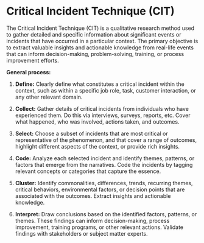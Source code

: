 # Critical Incident Technique (CIT)

The Critical Incident Technique (CIT) is a qualitative research method used to gather detailed and specific information about significant events or incidents that have occurred in a particular context.
The primary objective is to extract valuable insights and actionable knowledge from real-life events that can inform decision-making, problem-solving, training, or process improvement efforts.

**General process:**

1. **Define:** Clearly define what constitutes a critical incident within the context, such as within a specific job role, task, customer interaction, or any other relevant domain.

2. **Collect:** Gather details of critical incidents from individuals who have experienced them. Do this via interviews, surveys, reports, etc. Cover what happened, who was involved, actions taken, and outcomes.

3. **Select:** Choose a subset of incidents that are most critical or representative of the phenomenon, and that cover a range of outcomes, highlight different aspects of the context, or provide rich insights.

4. **Code:** Analyze each selected incident and identify themes, patterns, or factors that emerge from the narratives. Code the incidents by tagging relevant concepts or categories that capture the essence.

5. **Cluster:** Identify commonalities, differences, trends, recurring themes, critical behaviors, environmental factors, or decision points that are associated with the outcomes. Extract insights and actionable knowledge.

6. **Interpret:** Draw conclusions based on the identified factors, patterns, or themes. These findings can inform decision-making, process improvement, training programs, or other relevant actions. Validate  findings with stakeholders or subject matter experts.
